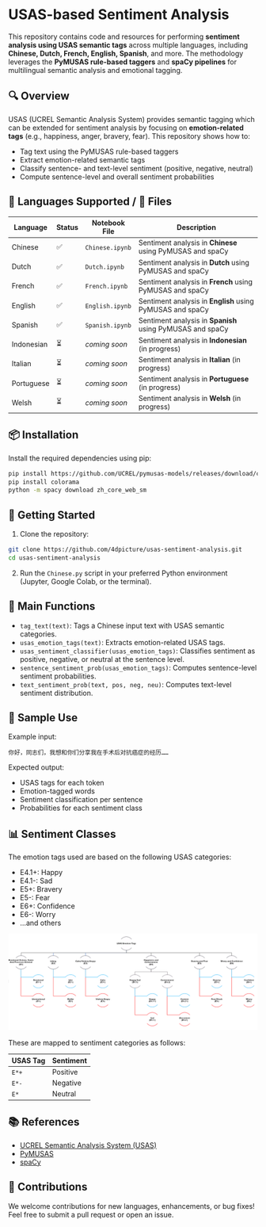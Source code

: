# USAS-based Sentiment Analysis

This repository contains code and resources for performing **sentiment analysis using USAS semantic tags** across multiple languages, including **Chinese, Dutch, French, English, Spanish**, and more. The methodology leverages the **PyMUSAS rule-based taggers** and **spaCy pipelines** for multilingual semantic analysis and emotional tagging.


## 🔍 Overview

USAS (UCREL Semantic Analysis System) provides semantic tagging which can be extended for sentiment analysis by focusing on **emotion-related tags** (e.g., happiness, anger, bravery, fear). This repository shows how to:

- Tag text using the PyMUSAS rule-based taggers
- Extract emotion-related semantic tags
- Classify sentence- and text-level sentiment (positive, negative, neutral)
- Compute sentence-level and overall sentiment probabilities


## 📁 Languages Supported / 📄 Files

| Language     | Status | Notebook File       | Description                                                       |
|--------------|--------|---------------------|-------------------------------------------------------------------|
| Chinese      | ✅     | `Chinese.ipynb`     | Sentiment analysis in **Chinese** using PyMUSAS and spaCy         |
| Dutch        | ✅     | `Dutch.ipynb`       | Sentiment analysis in **Dutch** using PyMUSAS and spaCy           |
| French       | ✅     | `French.ipynb`      | Sentiment analysis in **French** using PyMUSAS and spaCy          |
| English      | ✅     | `English.ipynb`     | Sentiment analysis in **English** using PyMUSAS and spaCy         |
| Spanish      | ✅     | `Spanish.ipynb`     | Sentiment analysis in **Spanish** using PyMUSAS and spaCy         |
| Indonesian   | ⏳     | _coming soon_       | Sentiment analysis in **Indonesian** (in progress)                |
| Italian      | ⏳     | _coming soon_       | Sentiment analysis in **Italian** (in progress)                   |
| Portuguese   | ⏳     | _coming soon_       | Sentiment analysis in **Portuguese** (in progress)                |
| Welsh        | ⏳     | _coming soon_       | Sentiment analysis in **Welsh** (in progress)                     |


## 📦 Installation

Install the required dependencies using pip:

```bash
pip install https://github.com/UCREL/pymusas-models/releases/download/cmn_dual_upos2usas_contextual-0.3.3/cmn_dual_upos2usas_contextual-0.3.3-py3-none-any.whl
pip install colorama
python -m spacy download zh_core_web_sm
````


## 🚀 Getting Started

1. Clone the repository:

```bash
git clone https://github.com/4dpicture/usas-sentiment-analysis.git
cd usas-sentiment-analysis
```

2. Run the `Chinese.py` script in your preferred Python environment (Jupyter, Google Colab, or the terminal).

## 🔧 Main Functions

* `tag_text(text)`: Tags a Chinese input text with USAS semantic categories.
* `usas_emotion_tags(text)`: Extracts emotion-related USAS tags.
* `usas_sentiment_classifier(usas_emotion_tags)`: Classifies sentiment as positive, negative, or neutral at the sentence level.
* `sentence_sentiment_prob(usas_emotion_tags)`: Computes sentence-level sentiment probabilities.
* `text_sentiment_prob(text, pos, neg, neu)`: Computes text-level sentiment distribution.


## 🧪 Sample Use

Example input:

```text
你好，同志们，我想和你们分享我在手术后对抗癌症的经历……
```

Expected output:

* USAS tags for each token
* Emotion-tagged words
* Sentiment classification per sentence
* Probabilities for each sentiment class


## 📊 Sentiment Classes

The emotion tags used are based on the following USAS categories:

* E4.1+: Happy
* E4.1-: Sad
* E5+: Bravery
* E5-: Fear
* E6+: Confidence
* E6-: Worry
* …and others

![usas](images/usas_emotion_tags.png)


These are mapped to sentiment categories as follows:

| USAS Tag | Sentiment |
| -------- | --------- |
| `E*+`    | Positive  |
| `E*-`    | Negative  |
| `E*`     | Neutral   |


## 📚 References

* [UCREL Semantic Analysis System (USAS)](http://ucrel.lancs.ac.uk/usas/)
* [PyMUSAS](https://github.com/UCREL/pymusas)
* [spaCy](https://spacy.io)


## 🤝 Contributions

We welcome contributions for new languages, enhancements, or bug fixes! Feel free to submit a pull request or open an issue.
